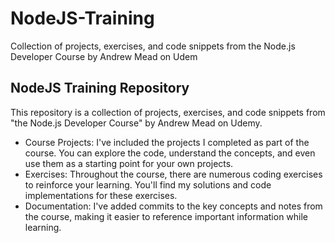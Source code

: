 # NodeJS-Training
Collection of projects, exercises, and code snippets from the Node.js Developer Course by Andrew Mead on Udem


## NodeJS Training Repository

This repository is a collection of projects, exercises, and code snippets from "the Node.js Developer Course" by Andrew Mead on Udemy. 

* Course Projects: I've included the projects I completed as part of the course. You can explore the code, understand the concepts, and even use them as a starting point for your own projects.
* Exercises: Throughout the course, there are numerous coding exercises to reinforce your learning. You'll find my solutions and code implementations for these exercises.
* Documentation: I've added commits to the key concepts and notes from the course, making it easier to reference important information while learning.
